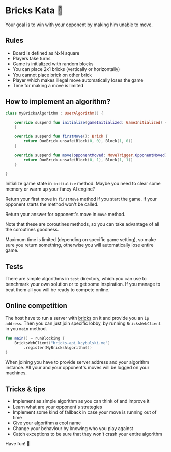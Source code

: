 # Bricks Kata 🧱

Your goal is to win with your opponent by making him unable to move.

## Rules
* Board is defined as NxN square
* Players take turns
* Game is initialized with random blocks
* You can place 2x1 bricks (vertically or horizontally)
* You cannot place brick on other brick
* Player which makes illegal move automatically loses the game
* Time for making a move is limited

## How to implement an algorithm?

```kotlin
class MyBricksAlgorithm : UserAlgorithm() {

    override suspend fun initialize(gameInitialized: GameInitialized) {
    }

    override suspend fun firstMove(): Brick {
        return DuoBrick.unsafe(Block(0, 0), Block(1, 0))
    }

    override suspend fun move(opponentMoved: MoveTrigger.OpponentMoved): Brick {
        return DuoBrick.unsafe(Block(0, 1), Block(1, 1))
    }

}
```

Initialize game state in `initialize` method. Maybe you need to clear some memory or warm up your fancy AI engine?

Return your first move in `firstMove` method if you start the game. If your opponent starts the method won't be called.

Return your answer for opponent's move in `move` method. 

Note that these are coroutines methods, so you can take advantage of all the coroutines goodness. 

Maximum time is limited (depending on specific game setting), so make sure you return something, otherwise you will automatically lose entire game.

## Tests

There are simple algorithms in `test` directory, which you can use to benchmark your own solution or to get some inspiration. 
If you manage to beat them all you will be ready to compete online.

## Online competition

The host have to run a server with [bricks](https://github.com/krzysztofcybulski/bricks) on it and provide you an `ip address`. 
Then you can just join specific lobby, by running `BricksWebClient` in you `main` method.

```kotlin
fun main() = runBlocking {
    BricksWebClient("bricks-api.kcybulski.me")
        .register(MyBricksAlgorithm())
}
```

When joining you have to provide server address and your algorithm instance. All your and your opponent's moves will be logged on your machines. 

## Tricks & tips

* Implement as simple algorithm as you can think of and improve it
* Learn what are your opponent's strategies
* Implement some kind of fallback in case your move is running out of time
* Give your algorithm a cool name
* Change your behaviour by knowing who you play against
* Catch exceptions to be sure that they won't crash your entire algorithm

Have fun! 🐻
